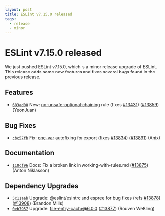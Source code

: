 ```yaml
---
layout: post
title: ESLint v7.15.0 released
tags:
  - release
  - minor
---
```

# ESLint v7.15.0 released

We just pushed ESLint v7.15.0, which is a minor release upgrade of ESLint. This release adds some new features and fixes several bugs found in the previous release.








## Features


* [`683ad00`](https://github.com/eslint/eslint/commit/683ad00c41e1ae4d889deff82b2a94318e8c2129) New: [no-unsafe-optional-chaining](/docs/rules/no-unsafe-optional-chaining) rule (fixes [#13431](https://github.com/eslint/eslint/issues/13431)) ([#13859](https://github.com/eslint/eslint/issues/13859)) (YeonJuan)






## Bug Fixes


* [`cbc57fb`](https://github.com/eslint/eslint/commit/cbc57fb7d07c00663ed5781f5e6bc8f534cc2d76) Fix: [one-var](/docs/rules/one-var) autofixing for export (fixes [#13834](https://github.com/eslint/eslint/issues/13834)) ([#13891](https://github.com/eslint/eslint/issues/13891)) (Anix)




## Documentation


* [`110cf96`](https://github.com/eslint/eslint/commit/110cf962d05625a8a1bf7b5f4ec2194db150eb32) Docs: Fix a broken link in working-with-rules.md ([#13875](https://github.com/eslint/eslint/issues/13875)) (Anton Niklasson)




## Dependency Upgrades


* [`5c11aab`](https://github.com/eslint/eslint/commit/5c11aabbe8249aeb8cad29bc6a33fc20c8c683ef) Upgrade: @eslint/esintrc and espree for bug fixes (refs [#13878](https://github.com/eslint/eslint/issues/13878)) ([#13908](https://github.com/eslint/eslint/issues/13908)) (Brandon Mills)
* [`0eb7957`](https://github.com/eslint/eslint/commit/0eb7957e27fd521317bd5c8479ce7abc1399169c) Upgrade: file-entry-cache@6.0.0 ([#13877](https://github.com/eslint/eslint/issues/13877)) (Rouven Weßling)






